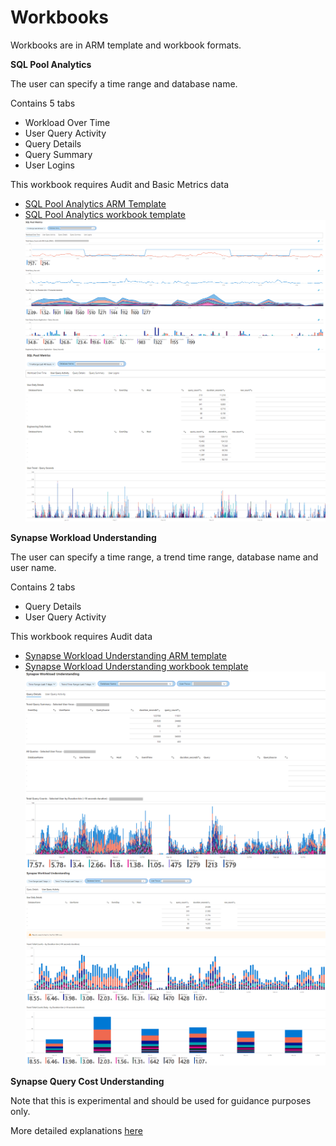 # Workbooks 

Workbooks are in ARM template and workbook formats.

**SQL Pool Analytics**

The user can specify a time range and database name.

Contains 5 tabs
- Workload Over Time
- User Query Activity
- Query Details
- Query Summary
- User Logins

This workbook requires Audit and Basic Metrics data
 - [SQL Pool Analytics ARM Template](./SQL_Pool_Analytics.json)
 - [SQL Pool Analytics workbook template](./SQL_Pool_Analytics.workbook)
 ![Tab 1: Workload Over Time](/media/WorkloadOverTime_obs.png)
 ![Tab 2: User Query Activity](/media/UserQueryActivity_obs.png)


**Synapse Workload Understanding**

The user can specify a time range, a trend time range, database name and user name.

Contains 2 tabs
- Query Details
- User Query Activity

This workbook requires Audit data
 - [Synapse Workload Understanding ARM template](./Synapse_Workload_Understanding.json)
 - [Synapse Workload Understanding workbook template](./Synapse_Workload_Understanding.workbook)
 ![Tab 1: Workload Over Time](/media/WorkloadUn_QueryDetails_obs.png)
 ![Tab 2: User Query Activity](/media/WorkloadUn_Activity_obs.png)


**Synapse Query Cost Understanding**

Note that this is experimental and should be used for guidance purposes only.

More detailed explanations [here](/Queries/readme_cost.md)